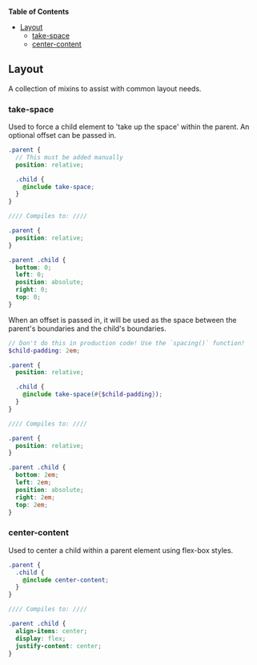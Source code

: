 <!-- START doctoc generated TOC please keep comment here to allow auto update -->
<!-- DON'T EDIT THIS SECTION, INSTEAD RE-RUN doctoc TO UPDATE -->
**Table of Contents**

- [Layout](#layout)
  - [take-space](#take-space)
  - [center-content](#center-content)

<!-- END doctoc generated TOC please keep comment here to allow auto update -->

## Layout

A collection of mixins to assist with common layout needs.


### take-space

Used to force a child element to 'take up the space' within the parent. An optional offset can be
passed in.

```scss
.parent {
  // This must be added manually
  position: relative;

  .child {
    @include take-space;
  }
}

//// Compiles to: ////

.parent {
  position: relative;
}

.parent .child {
  bottom: 0;
  left: 0;
  position: absolute;
  right: 0;
  top: 0;
}
```

When an offset is passed in, it will be used as the space between the parent's boundaries and the
child's boundaries.

```scss
// Don't do this in production code! Use the `spacing()` function!
$child-padding: 2em;

.parent {
  position: relative;

  .child {
    @include take-space(#{$child-padding});
  }
}

//// Compiles to: ////

.parent {
  position: relative;
}

.parent .child {
  bottom: 2em;
  left: 2em;
  position: absolute;
  right: 2em;
  top: 2em;
}
```

### center-content

Used to center a child within a parent element using flex-box styles.

```scss
.parent {
  .child {
    @include center-content;
  }
}

//// Compiles to: ////

.parent .child {
  align-items: center;
  display: flex;
  justify-content: center;
}
```
